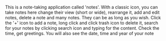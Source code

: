 This is a note-taking application called 'notes'. With a classic icon, you can take notes here change their view (short or wide), rearrange it, add and edit notes, delete a note and many notes. They can be as long as you wish. Click the '+' icon to add a note, long click and click trash icon to delete it, search for your notes by clicking search icon and typing for the content. Check the time, get greetings. You will also see the date, time and year of your note

